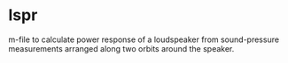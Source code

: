 # lspr
m-file to calculate power response of a loudspeaker from sound-pressure measurements arranged along two orbits around the speaker.
